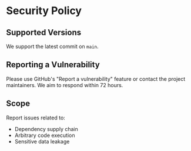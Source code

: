 # Security Policy

## Supported Versions
We support the latest commit on `main`.

## Reporting a Vulnerability
Please use GitHub's "Report a vulnerability" feature or contact the project maintainers.
We aim to respond within 72 hours.

## Scope
Report issues related to:
- Dependency supply chain
- Arbitrary code execution
- Sensitive data leakage

